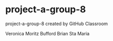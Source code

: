 # project-a-group-8
project-a-group-8 created by GitHub Classroom

Veronica Moritz
Bufford Brian Sta Maria
